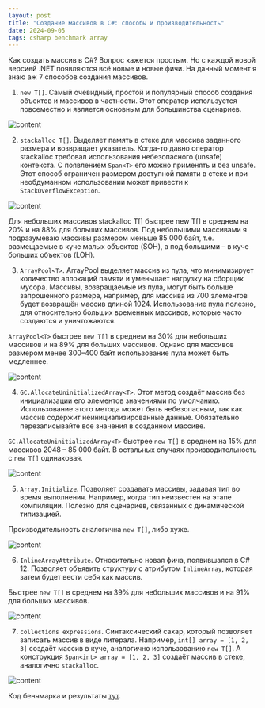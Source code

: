 ```yaml
---
layout: post
title: "Создание массивов в C#: способы и производительность"
date: 2024-09-05
tags: csharp benchmark array
---
```


Как создать массив в C#? Вопрос кажется простым. Но с каждой новой версией .NET появляются всё новые и новые фичи. На данный момент я знаю аж 7 способов создания массивов.

1. `new T[]`. Самый очевидный, простой и популярный способ создания объектов и массивов в частности. Этот оператор используется повсеместно и является основным для большинства сценариев.

<img src="{{site.baseurl}}/assets/2024/09/2024-09-05-create-array/image01.png" alt="content">

2. `stackalloc T[]`. Выделяет память в стеке для массива заданного размера и возвращает указатель. Когда-то давно оператор stackalloc требовал использования небезопасного (unsafe) контекста. С появлением `Span<T>` его можно применять и без unsafe. Этот способ ограничен размером доступной памяти в стеке и при необдуманном использовании может привести к `StackOverflowException`.

<img src="{{site.baseurl}}/assets/2024/09/2024-09-05-create-array/image02.png" alt="content">

Для небольших массивов stackalloc T[] быстрее new T[] в среднем на 20% и на 88% для больших массивов. Под небольшими массивами я подразумеваю массивы размером меньше 85 000 байт, т.е. размещаемые в куче малых объектов (SOH), а под большими – в куче больших объектов (LOH).

3. `ArrayPool<T>`. ArrayPool выделяет массив из пула, что минимизирует количество аллокаций памяти и уменьшает нагрузку на сборщик мусора. Массивы, возвращаемые из пула, могут быть больше запрошенного размера, например, для массива из 700 элементов будет возвращён массив длиной 1024. Использование пула полезно, для относительно больших временных массивов, которые часто создаются и уничтожаются.

`ArrayPool<T>` быстрее `new T[]` в среднем на 30% для небольших массивов и на 89% для больших массивов. Однако для массивов размером менее 300–400 байт использование пула может быть медленнее.

<img src="{{site.baseurl}}/assets/2024/09/2024-09-05-create-array/image03.png" alt="content">

4. `GC.AllocateUninitializedArray<T>`. Этот метод создаёт массив без инициализации его элементов значениями по умолчанию. Использование этого метода может быть небезопасным, так как массив содержит неинициализированные данные. Обязательно перезаписывайте все значения в созданном массиве.

`GC.AllocateUninitializedArray<T>` быстрее `new T[]` в среднем на 15% для массивов 2048 – 85 000 байт. В остальных случаях производительность с `new T[]` одинаковая.

<img src="{{site.baseurl}}/assets/2024/09/2024-09-05-create-array/image04.png" alt="content">

5. `Array.Initialize`. Позволяет создавать массивы, задавая тип во время выполнения. Например, когда тип неизвестен на этапе компиляции. Полезно для сценариев, связанных с динамической типизацией.

Производительность аналогична `new T[]`, либо хуже.

<img src="{{site.baseurl}}/assets/2024/09/2024-09-05-create-array/image05.png" alt="content">

6. `InlineArrayAttribute`. Относительно новая фича, появившаяся в C# 12. Позволяет объявить структуру с атрибутом `InlineArray`, которая затем будет вести себя как массив.

Быстрее `new T[]` в среднем на 39% для небольших массивов и на 91% для больших массивов.

<img src="{{site.baseurl}}/assets/2024/09/2024-09-05-create-array/image06.png" alt="content">

7. `collections expressions`. Синтаксический сахар, который позволяет записать массив в виде литерала. Например, `int[] array = [1, 2, 3]` создаёт массив в куче, аналогично использованию `new T[]`. А конструкция `Span<int> array = [1, 2, 3]` создаёт массив в стеке, аналогично `stackalloc`.

<img src="{{site.baseurl}}/assets/2024/09/2024-09-05-create-array/image07.png" alt="content">

Код бенчмарка и результаты [тут](https://github.com/alexeyfv/create-array).
